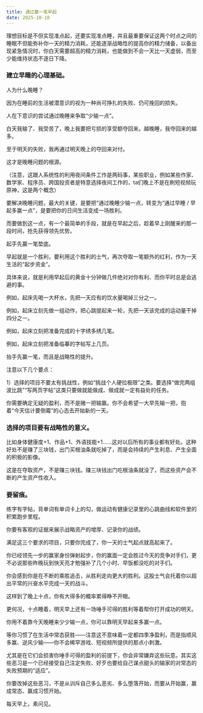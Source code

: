 ```yaml
---
title: 通过赢一笔早起
date: 2025-10-18
---
```


理想目标是不但实现准点起，还要实现准点睡，并且最重要保证这两个时点之间的睡眠不但能弥补你一天的精力消耗，还能逐渐战略性的提高你的精力储备，以备出现紧急情况时，你白天需要超高的精力消耗，也能做到不会一天比一天虚弱，而至少能维持状态不逐日下降。

### 建立早睡的心理基础。

人为什么晚睡？

因为在睡前的生活被潜意识的视为一种尚可挣扎的失败、仍可挽回的损失。

人在下意识的尝试通过晚睡来争取“少输一点”。

白天我输了、我受苦了，晚上我要把亏损的享受额夺回来。越晚睡，我夺回来的越多。

至于明天的失败，我再通过明天晚上的夺回来对付。

这才是晚睡问题的根源。

（注意，这跟人系统性的利用夜间条件工作是两码事，某些职业，例如某些作家、数学家、程序员、跨国投资者是特意选择夜间工作的，ta们晚上不是在刷短视频玩原神，这是两个概念）

要解决晚睡问题，最大的关键，是要把“通过晚睡少输一点，转变为“通过早睡 / 早起多赢一点”，是要把你的日间生活变成一场胜利。

而要做到这一点，有一个最简单的手段，就是在早起之后，趁着早上刚醒来的那一段时间，抢先获得领先优势。

起手先赢一笔垫底。

早起就是一个胜利，要利用这个胜利的士气，再次夺取一笔额外的红利，作为一天生活的“起步资金”。

具体来说，就是利用早起后的黄金十分钟做几件绝对对你有利、而你平时总是会逃避的事。

例如，起床先喝一大杯水，先把一天应有的饮水量喝掉三分之一。

例如，起床立刻先做一组动作，把心跳提起来一轮，先把一天该完成的运动量干掉四分之一。

例如，起床立刻把准备完成的十字绣多绣几笔。

例如，起床立刻把准备临摹的字帖写上几页。

抬手先赢一笔，而且是战略性的提升。

注意以下几个要点：

1）选择的项目不要太有挑战性，例如“挑战个人硬拉极限”之类。要选择“做完两组波比跳”“写两页字帖”这类只要做就能做成、做成就一定有益处的任务。

你需要确定无疑的盈利，而不是赌一把输赢。你不会希望一大早先输一把，抱着“今天估计要倒霉”的心态去开始新的一天。

### 选择的项目要有战略性的意义。

比如身体健康度+1、作品+1、外语技能+1……这对以后所有的事业都有好处。这种好处不是赚了三块钱，出门买根油条就吃掉了，而是会持续的产生利息、产生全面的积极的影像。

这是在夺取资产，不是赚三块钱。赚三块钱出门吃根油条就没了，而这些资产会不断的产生资产性收入。

### 要留痕。

练字有字帖，背单词有单词卡上的勾，做运动有健康记录里的心跳曲线和软件里的积累跑步里程。

你要有客观的证据来展示战略资产的增厚、记录你的战绩。

满足这三个要求的项目，只要你完成了，你一天的士气起点就高起来了。

你已经领先一步的赢家身份弹射起步，你的赢面一定会胜过今天的竞争对手们，更不必说那些昨晚玩到快天亮才勉强补了几个小时、早饭都没吃的对手们。

你会感到你是在不断的乘胜追击，从胜利走向更大的胜利。这股士气会托着你以超出平常的兴奋水平完成一天的战斗。

这样到了晚上十点，你有大得多的概率累得睁不开眼。

更何况，十点睡着，明天早上还有一场唾手可得的胜利等着帮你打开成功的明天。

你用不着靠今天晚睡来少少输一点，你可以靠明天早起来多赢一点。

等你习惯了在生活中常态获胜——注意这不意味着一定都四季净盈利，而是指顺风多赢、逆风少输——你不会稀罕游戏、短视频所提供的那点小刺激。

尤其是在它们会损害你唾手可得的盈利的前提下，你会非常嫌弃这些玩意。其实这些恶习是一个已经接受自己注定失败、好歹也要给自己谋点甜头的输家的对常态的失败预期的“适应”。

你要改掉这些恶习，不是从训斥自己多么恶劣、多么堕落开始，而要从开始赢，赢成常态、赢成习惯开始。

每天早上，素问见。
